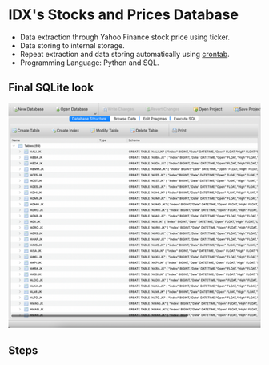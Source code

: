 # IDX's Stocks and Prices Database  

* Data extraction through Yahoo Finance stock price using ticker.
* Data storing to internal storage.
* Repeat extraction and data storing automatically using [crontab](https://crontab.guru).
* Programming Language: Python and SQL.  
  
## Final SQLite look  
![](https://github.com/lucasmangaratua/IDX_database/blob/main/Screen%20Shot%20SQLite.png) 

## Steps

